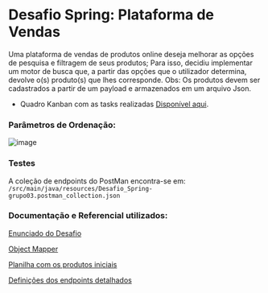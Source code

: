 # Desafio Spring: Plataforma de Vendas

Uma plataforma de vendas de produtos online deseja melhorar as opções de pesquisa e filtragem de seus produtos; 
Para isso, decidiu implementar um motor de busca que, a partir das opções que o utilizador determina, devolve o(s) produto(s) que lhes corresponde. 
Obs: Os produtos devem ser cadastrados a partir de um payload e armazenados em um arquivo Json.

- Quadro Kanban com as tasks realizadas [Disponível aqui](https://github.com/juliocesargama/Desafio_Spring/projects/1).

### Parâmetros de Ordenação:
![image](https://user-images.githubusercontent.com/70298438/159774145-c91b764f-95ca-42e9-83c7-4634806a276e.png)

###  Testes

A coleção de endpoints do PostMan encontra-se em: ``/src/main/java/resources/Desafio_Spring-grupo03.postman_collection.json``

### Documentação e Referencial utilizados:

[Enunciado do Desafio](https://drive.google.com/file/d/1NNDBVNkXHvD-JvUCPColoY0sb_GFTWRZ/view)

[Object Mapper](https://www.baeldung.com/jackson-object-mapper-tutorial)

[Planilha com os produtos iniciais](https://docs.google.com/spreadsheets/d/1BXWhTL3_KtvrDEVHw61h1Dtr1XqtVe5uz_DZRKnQ_sM/edit#gid=0)

[Definições dos endpoints detalhados](https://docs.google.com/document/d/1NYw2Qwqm5ryy7NBI4dddhC904EbCIIns/edit#heading=h.1fob9te)


